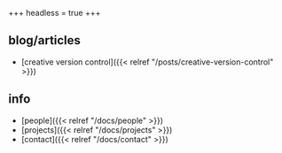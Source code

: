 +++
headless = true
+++

**blog/articles**
---

- [creative version control]({{< relref "/posts/creative-version-control" >}})

**info**
---
- [people]({{< relref "/docs/people" >}})
- [projects]({{< relref "/docs/projects" >}})
- [contact]({{< relref "/docs/contact" >}})

